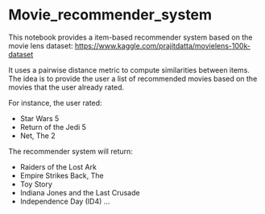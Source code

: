# Movie_recommender_system

This notebook provides a item-based recommender system based on the movie lens dataset:
https://www.kaggle.com/prajitdatta/movielens-100k-dataset

It uses a pairwise distance metric to compute similarities between items. The idea is to provide the user a list of recommended movies based on the movies that the user already rated.

For instance, the user rated:
- Star Wars             5
- Return of the Jedi    5
- Net, The              2

The recommender system will return:
- Raiders of the Lost Ark 
- Empire Strikes Back, The 
- Toy Story 
- Indiana Jones and the Last Crusade 
- Independence Day (ID4) 
...